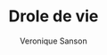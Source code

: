 ---
layout: post
title: Drole de vie
author: Veronique Sanson
image:
  artist: veronique-sanson.png
---